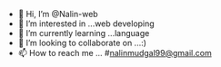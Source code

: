- 👋 Hi, I’m @Nalin-web
- 👀 I’m interested in ...web developing 
- 🌱 I’m currently learning ...language 
- 💞️ I’m looking to collaborate on ...:)
- 📫 How to reach me ... #nalinmudgal99@gmail.com 

<!---
Nalin-web/Nalin-web is a ✨ special ✨ repository because its `README.md` (this file) appears on your GitHub profile.
You can click the Preview link to take a look at your changes.
--->

